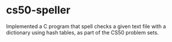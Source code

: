 # cs50-speller

Implemented a C program that spell checks a given text file with a dictionary using hash tables, as part of the CS50 problem sets.
